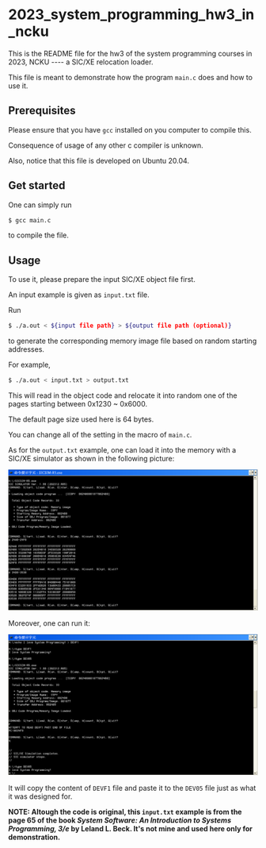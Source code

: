 # 2023_system_programming_hw3_in_ncku
This is the README file for the hw3 of the system programming courses in 2023, NCKU ---- a SIC/XE relocation loader.

This file is meant to demonstrate how the program `main.c` does and how to use it.

## Prerequisites
Please ensure that you have `gcc` installed on you computer to compile this.

Consequence of usage of any other c compiler is unknown.

Also, notice that this file is developed on Ubuntu 20.04.

## Get started
One can simply run

```bash
$ gcc main.c
```

to compile the file.

## Usage
To use it, please prepare the input SIC/XE object file first.

An input example is given as `input.txt` file.

Run

```bash
$ ./a.out < ${input file path} > ${output file path (optional)}
```

to generate the corresponding memory image file based on random starting addresses.

For example,

```bash
$ ./a.out < input.txt > output.txt
```

This will read in the object code and relocate it into random one of the pages starting between 0x1230 ~ 0x6000.

The default page size used here is 64 bytes.

You can change all of the setting in the macro of `main.c`.

As for the `output.txt` example, one can load it into the memory with a SIC/XE simulator as shown in the following picture:

<img src="image/load.png"/>

Moreover, one can run it:

<img src="image/run.png" />

It will copy the content of `DEVF1` file and paste it to the `DEV05` file just as what it was designed for.

**NOTE: Altough the code is original, this `input.txt` example is from the page 65 of the book *System Software: An Introduction to Systems Programming, 3/e* by Leland L. Beck. It's not mine and used here only for demonstration.**
